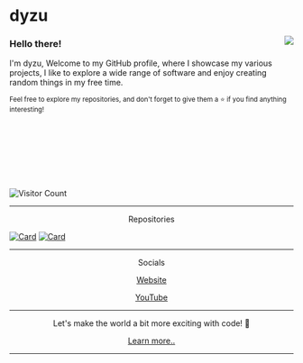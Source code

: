 # dyzu


<img align="right" src="https://github-readme-stats.vercel.app/api?username=dyzuofficial&show_icons=true&icon_color=718096&text_color=718096&bg_color=00000000&hide_title=true&hide_border=true" />

### Hello there! 

I'm dyzu, Welcome to my GitHub profile, where I showcase my various projects, I like to explore a wide range of software and enjoy creating random things in my free time.

<sub>Feel free to explore my repositories, and don't forget to give them a ⭐️ if you find anything interesting!</sub>
<br/><br/>
<br/><br/>
<br/><br/>
<br/><br/>

![Visitor Count](https://profile-counter.glitch.me/dyzuofficial/count.svg)


_________________

<p align="center">Repositories</p>

[![Card](https://github-readme-stats.vercel.app/api/pin/?username=dyzuofficial&repo=dyzuofficial.github.io)](https://github.com/dyzuofficial/dyzuofficial.github.io)
[![Card](https://github-readme-stats.vercel.app/api/pin/?username=dyzuofficial&repo=dyzuofficial)](https://github.com/dyzuofficial/dyzuofficial)

_________________
<p align="center">Socials</p>

<p align="center"><a href="https://dyzu.solidskill.us">Website</a></p>

<p align="center"><a href="https://youtube.com/@dyzu">YouTube</a></p>

_________________

<p align="center">Let's make the world a bit more exciting with code! 🚀</p>

<p align="center"><a href="https://example.com">Learn more..</a></p>

_________________
